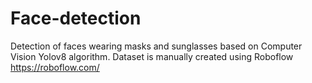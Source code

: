 # Face-detection
Detection of faces wearing masks and sunglasses based on Computer Vision Yolov8 algorithm.
Dataset is manually created using Roboflow https://roboflow.com/
